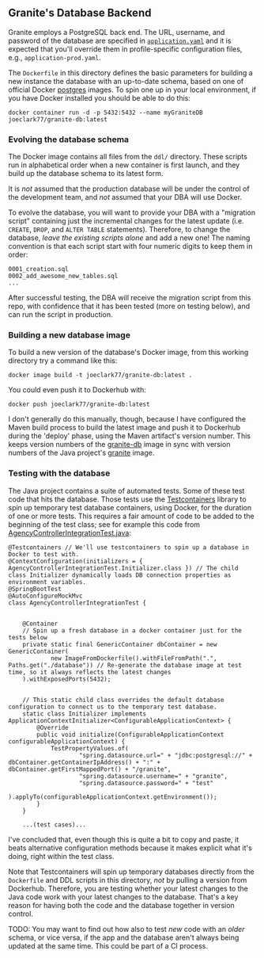 ## Granite's Database Backend

Granite employs a PostgreSQL back end.  The URL, username, and password of the database are specified in [`application.yaml`](https://github.com/joeclark-phd/granite/blob/master/src/main/resources/application.yml) and it is expected that you'll override them in profile-specific configuration files, e.g., `application-prod.yaml`.

The `Dockerfile` in this directory defines the basic parameters for building a new instance the database with an up-to-date schema, based on one of official Docker [postgres](https://hub.docker.com/_/postgres) images.  To spin one up in your local environment, if you have Docker installed you should be able to do this:

    docker container run -d -p 5432:5432 --name myGraniteDB joeclark77/granite-db:latest

### Evolving the database schema

The Docker image contains all files from the `ddl/` directory.  These scripts run in alphabetical order when a new container is first launch, and they build up the database schema to its latest form.  

It is *not* assumed that the production database will be under the control of the development team, and *not* assumed that your DBA will use Docker.
  
To evolve the database, you will want to provide your DBA with a "migration script" containing just the incremental changes for the latest update (i.e. `CREATE`, `DROP`, and `ALTER TABLE` statements).  Therefore, to change the database, *leave the existing scripts alone* and add a new one!  The naming convention is that each script start with four numeric digits to keep them in order:

    0001_creation.sql
    0002_add_awesome_new_tables.sql
    ...

After successful testing, the DBA will receive the migration script from this repo, with confidence that it has been tested (more on testing below), and can run the script in production.

### Building a new database image

To build a new version of the database's Docker image, from this working directory try a command like this:

    docker image build -t joeclark77/granite-db:latest .
    
You could even push it to Dockerhub with:

    docker push joeclark77/granite-db:latest
 
I don't generally do this manually, though, because I have configured the Maven build process to build the latest image and push it to Dockerhub during the 'deploy' phase, using the Maven artifact's version number.  This keeps version numbers of the [granite-db](https://cloud.docker.com/repository/docker/joeclark77/granite-db) image in sync with version numbers of the Java project's [granite](https://cloud.docker.com/repository/docker/joeclark77/granite) image.

### Testing with the database

The Java project contains a suite of automated tests.  Some of these test code that hits the database.  Those tests use the [Testcontainers](https://www.testcontainers.org/) library to spin up temporary test database containers, using Docker, for the duration of one or more tests.  This requires a fair amount of code to be added to the beginning of the test class; see for example this code from [AgencyControllerIntegrationTest.java](https://github.com/joeclark-phd/granite/blob/master/src/test/java/net/joeclark/webapps/granite/agency/AgencyControllerIntegrationTest.java):

```
@Testcontainers // We'll use testcontainers to spin up a database in Docker to test with.
@ContextConfiguration(initializers = { AgencyControllerIntegrationTest.Initializer.class }) // The child class Initializer dynamically loads DB connection properties as environment variables.
@SpringBootTest
@AutoConfigureMockMvc
class AgencyControllerIntegrationTest {


    @Container
    // Spin up a fresh database in a docker container just for the tests below
    private static final GenericContainer dbContainer = new GenericContainer(
            new ImageFromDockerfile().withFileFromPath(".", Paths.get("./database")) // Re-generate the database image at test time, so it always reflects the latest changes
    ).withExposedPorts(5432);


    // This static child class overrides the default database configuration to connect us to the temporary test database.
    static class Initializer implements ApplicationContextInitializer<ConfigurableApplicationContext> {
        @Override
        public void initialize(ConfigurableApplicationContext configurableApplicationContext) {
            TestPropertyValues.of(
                    "spring.datasource.url=" + "jdbc:postgresql://" + dbContainer.getContainerIpAddress() + ":" + dbContainer.getFirstMappedPort() + "/granite",
                    "spring.datasource.username=" + "granite",
                    "spring.datasource.password=" + "test"
            ).applyTo(configurableApplicationContext.getEnvironment());
        }
    }

    ...(test cases)...
```

I've concluded that, even though this is quite a bit to copy and paste, it beats alternative configuration methods because it makes explicit what it's doing, right within the test class.

Note that Testcontainers will spin up temporary databases directly from the `Dockerfile` and DDL scripts in this directory, *not* by pulling a version from Dockerhub.  Therefore, you are testing whether your latest changes to the Java code work with your latest changes to the database.  That's a key reason for having both the code and the database together in version control.

TODO: You may want to find out how also to test *new* code with an *older* schema, or vice versa, if the app and the database aren't always being updated at the same time.  This could be part of a CI process.